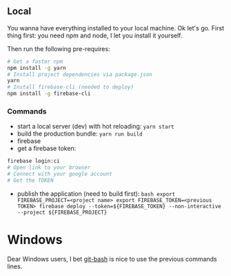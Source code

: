 ## Local
You wanna have everything installed to your local machine.
Ok let's go.
First thing first: you need npm and node, I let you install it yourself.

Then run the following pre-requires:
```bash
# Get a faster npm
npm install -g yarn
# Install project dependencies via package.json
yarn
# Install firebase-cli (needed to deploy)
npm install -g firebase-cli
```

### Commands
  * start a local server (dev) with hot reloading: `yarn start`
  * build the production bundle: `yarn run build`
  * firebase
   * get a firebase token:
   ```bash
   firebase login:ci
   # Open link to your browser
   # Connect with your google account
   # Get the TOKEN
   ```
   * publish the application (need to build first):
    ```bash
    export FIREBASE_PROJECT=<project name>
    export FIREBASE_TOKEN=<previous TOKEN>
    firebase deploy --token=${FIREBASE_TOKEN} --non-interactive --project ${FIREBASE_PROJECT}
    ```

# Windows
Dear Windows users, I bet [git-bash](https://git-for-windows.github.io/) is nice to use the previous commands lines.
